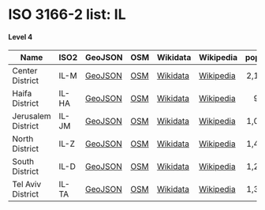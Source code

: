 # ISO 3166-2 list: IL


#### Level 4
Name | ISO2 | GeoJSON | OSM | Wikidata | Wikipedia | population 
--- | --- | --- | --- | --- | --- | --: 
Center District | IL-M | [GeoJSON](../../geojson/high/iso2/IL/IL-M.geojson) | [OSM](https://www.openstreetmap.org/relation/1400928) | [Wikidata](https://www.wikidata.org/wiki/Q188785) | [Wikipedia](http://en.wikipedia.org/wiki/de%3AZentralbezirk%20%28Israel%29) | 2,115,800
Haifa District | IL-HA | [GeoJSON](../../geojson/high/iso2/IL/IL-HA.geojson) | [OSM](https://www.openstreetmap.org/relation/1400966) | [Wikidata](https://www.wikidata.org/wiki/Q185845) | [Wikipedia](http://en.wikipedia.org/wiki/de%3ABezirk%20Haifa) | 966,700
Jerusalem District | IL-JM | [GeoJSON](../../geojson/high/iso2/IL/IL-JM.geojson) | [OSM](https://www.openstreetmap.org/relation/1384720) | [Wikidata](https://www.wikidata.org/wiki/Q192232) | [Wikipedia](http://en.wikipedia.org/wiki/en%3AJerusalem%20District) | 1,034,200
North District | IL-Z | [GeoJSON](../../geojson/high/iso2/IL/IL-Z.geojson) | [OSM](https://www.openstreetmap.org/relation/1375620) | [Wikidata](https://www.wikidata.org/wiki/Q189942) | [Wikipedia](http://en.wikipedia.org/wiki/en%3ANorthern%20District%20%28Israel%29) | 1,448,100
South District | IL-D | [GeoJSON](../../geojson/high/iso2/IL/IL-D.geojson) | [OSM](https://www.openstreetmap.org/relation/1473952) | [Wikidata](https://www.wikidata.org/wiki/Q188781) | [Wikipedia](http://en.wikipedia.org/wiki/en%3ASouthern%20District%20%28Israel%29) | 1,272,100
Tel Aviv District | IL-TA | [GeoJSON](../../geojson/high/iso2/IL/IL-TA.geojson) | [OSM](https://www.openstreetmap.org/relation/1400916) | [Wikidata](https://www.wikidata.org/wiki/Q192811) | [Wikipedia](http://en.wikipedia.org/wiki/de%3ABezirk%20Tel%20Aviv) | 1,350,000
